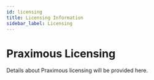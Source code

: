 ```yaml
---
id: licensing
title: Licensing Information
sidebar_label: Licensing
---
```


# Praximous Licensing

Details about Praximous licensing will be provided here.